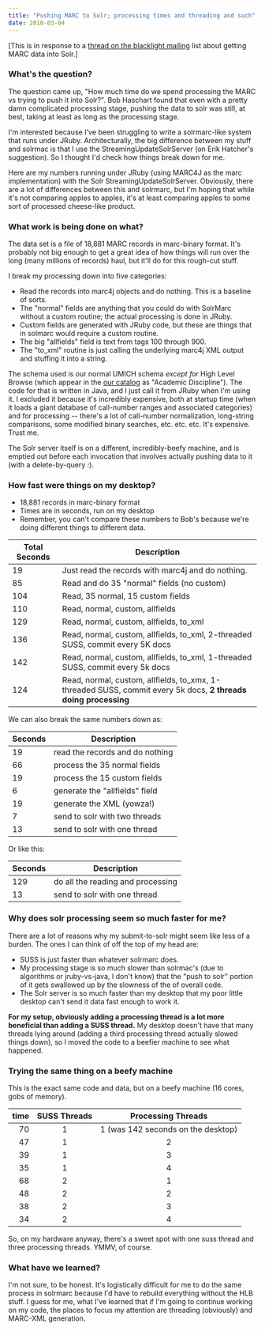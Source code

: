 ```yaml
---
title: "Pushing MARC to Solr; processing times and threading and such"
date: 2010-03-04
---
```


[This is in response to a [thread on the blacklight mailing](http://groups.google.com/group/blacklight-development/browse_thread/thread/672b7269ada16a61?hl=en) list about getting MARC data into Solr.]

### What's the question?

The question came up, "How much time do we spend processing the MARC vs trying to push it into Solr?". Bob Haschart found that even with a pretty damn complicated processing stage, pushing the data to solr was still, at best,
taking at least as long as the processing stage. 

I'm interested because I've been struggling to write a solrmarc-like system that runs under JRuby. Architecturally, the big difference between my stuff and solrmac is that I use the StreamingUpdateSolrServer (on Erik Hatcher's suggestion). So I thought I'd check how things break down for me.

Here are my numbers running under JRuby (using MARC4J as the marc
implementation) with the Solr StreamingUpdateSolrServer. Obviously, there are
a lot of differences between this and solrmarc, but I'm hoping that while it's
not comparing apples to apples, it's at least comparing apples to some sort of
processed cheese-like product.

### What work is being done on what?

The data set is a file of 18,881 MARC records in marc-binary format. It's
probably not big enough to get a great idea of how things will run over the
long (many millions of records) haul, but it'll do for this rough-cut stuff.

I break my processing down into five categories:

* Read the records into marc4j objects and do nothing. This is a baseline of sorts.
* The "normal" fields are anything that you could do with SolrMarc without a
custom routine; the actual processing is done in JRuby. 
* Custom fields are generated with JRuby code, but these are things that in solmarc would require a custom routine.
* The big "allfields" field is text from tags 100 through 900.
* The "to_xml" routine is just calling the underlying marc4j XML output and stuffing it into a string.

The schema used is our normal UMICH schema *except for* High Level Browse
(which appear in the [our catalog](http://mirlyn.lib.umich.edu/) as "Academic
Discipline"). The code for that is written in Java, and I just call it from
JRuby when I'm using it. I excluded it because it's incredibly expensive, both at startup time (when it loads a giant database of call-number ranges and associated categories) and for processing -- there's a lot of call-number normalization, long-string comparisons, some modified binary searches, etc. etc. etc. It's expensive. Trust me. 

The Solr server itself is on a different, incredibly-beefy machine, and is
emptied out before each invocation that involves actually pushing data to it (with a delete-by-query *:*).

### How fast were things on my desktop?

* 18,881 records in marc-binary format
* Times are in seconds, run on my desktop
* Remember, you can't compare these numbers to Bob's because we're doing
different things to different data. 

|Total Seconds  | Description |
|------- | -------------- |
| 19 | Just read the records with marc4j and do nothing.|
| 85 | Read and do 35 "normal" fields (no custom)|
|104 | Read, 35 normal, 15 custom fields|
|110 | Read, normal, custom, allfields|
|129 | Read, normal, custom, allfields, to_xml|
|136 | Read, normal, custom, allfields, to_xml, 2-threaded SUSS, commit every 5K docs|
|142 | Read, normal, custom, allfields, to_xml, 1-threaded SUSS, commit every 5k docs|
|124 |Read, normal, custom, allfields, to_xmx, 1-threaded SUSS, commit every 5k docs, **2 threads doing processing**|

We can also break the same numbers down as:

Seconds | Description
-------- | -----------
  19 | read the records and do nothing
  66 | process the 35 normal fields
  19 | process the 15 custom fields
   6 | generate the "allfields" field
  19 | generate the XML (yowza!) 
   7 | send to solr with two threads
  13 | send to solr with one thread

Or like this:

Seconds | Description
--------| -----------
 129 | do all the reading and processing
  13 | send to solr with one thread

### Why does solr processing seem so much faster for me?

There are a lot of reasons why my submit-to-solr might seem like less of a
burden. The ones I can think of off the top of my head are:

* SUSS is just faster than whatever solrmarc does. 
* My processing stage is so much slower than solrmac's (due to algorithms or jruby-vs-java, I don't know) that the "push to solr" portion of it gets swallowed up by the slowness of the of overall code.
* The Solr server is so much faster than my desktop that my poor little 
  desktop can't send it data fast enough to work it.

**For my setup, obviously adding a processing thread is a lot more beneficial
than adding a SUSS thread.** My desktop doesn't have that many threads lying around (adding a third processing thread actually slowed things down), so I moved the code to a beefier machine to see what happened.

### Trying the same thing on a beefy machine

This is the exact same code and data, but on a beefy machine (16 cores, gobs
of memory).

time   |  SUSS Threads  |   Processing Threads
-----: | :--------------: | :-------------------:
70    |    1      |    1     (was 142 seconds on the desktop)
47    |    1      |    2
39    |    1      |    3
35    |    1      |    4
68    |    2      |    1
48    |    2      |    2
38    |    2      |    3
34    |    2      |    4

So, on my hardware anyway, there's a sweet spot with one suss thread and
three processing threads. YMMV, of course.

### What have we learned?

I'm not sure, to be honest. It's logistically difficult for me to do the same
process in solrmarc because I'd have to rebuild everything without the HLB stuff. I guess for me, what I've learned that if I'm going to continue working 
on my code, the places to focus my attention are threading (obviously) and MARC-XML generation.

